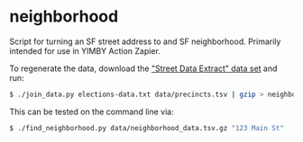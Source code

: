 # neighborhood
Script for turning an SF street address to and SF neighborhood. Primarily intended for use in YIMBY Action Zapier.

To regenerate the data, download the ["Street Data Extract" data set](https://sfelections.org/tools/election_data/dataset.php?ATAB=d1970-01-01) and
run:

```sh
$ ./join_data.py elections-data.txt data/precincts.tsv | gzip > neighborhood_data.tsv.gz
```

This can be tested on the command line via:

```sh
$ ./find_neighborhood.py data/neighborhood_data.tsv.gz "123 Main St"
```

